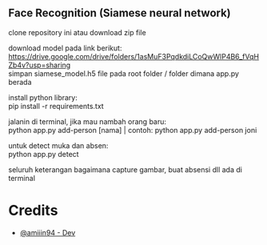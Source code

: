 ## Face Recognition (Siamese neural network)

clone repository ini atau download zip file

download model pada link berikut:\
https://drive.google.com/drive/folders/1asMuF3PqdkdiLCoQwWlP4B6_fVqHZb4v?usp=sharing \
simpan siamese_model.h5 file pada root folder / folder dimana app.py berada

install python library:\
pip install -r requirements.txt



jalanin di terminal, jika mau nambah orang baru:\
python app.py add-person [nama] | contoh: python app.py add-person joni

untuk detect muka dan absen:\
python app.py detect

seluruh keterangan bagaimana capture gambar, buat absensi dll ada di terminal

# Credits
- [@amiiin94 - Dev](https://github.com/amiiin94)
